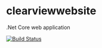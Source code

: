 # clearviewwebsite
.Net Core web application 

[![Build Status](https://dev.azure.com/rajkamalmaurya0375/Demo1/_apis/build/status/kamal1986.Website?branchName=master)](https://dev.azure.com/rajkamalmaurya0375/Demo1/_build/latest?definitionId=1&branchName=master)
